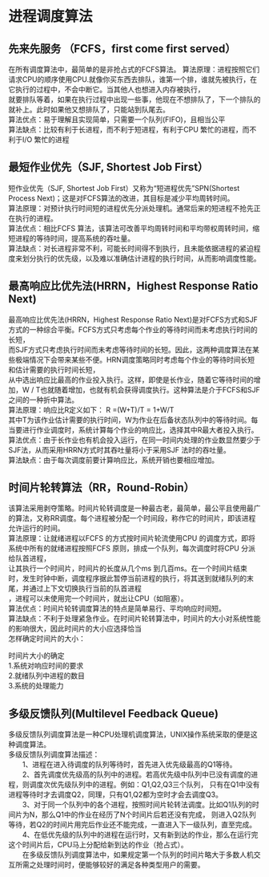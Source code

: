 # 进程调度算法

## 先来先服务 （FCFS，first come first served）

在所有调度算法中，最简单的是非抢占式的FCFS算法。
算法原理：进程按照它们请求CPU的顺序使用CPU.就像你买东西去排队，谁第一个排，谁就先被执行，在它执行的过程中，不会中断它。当其他人也想进入内存被执行，<br>
就要排队等着，如果在执行过程中出现一些事，他现在不想排队了，下一个排队的就补上。此时如果他又想排队了，只能站到队尾去。<br>
算法优点：易于理解且实现简单，只需要一个队列(FIFO)，且相当公平<br>
算法缺点：比较有利于长进程，而不利于短进程，有利于CPU 繁忙的进程，而不利于I/O 繁忙的进程<br>


## 最短作业优先（SJF, Shortest Job First）

短作业优先（SJF, Shortest Job First）又称为“短进程优先”SPN(Shortest Process Next)；这是对FCFS算法的改进，其目标是减少平均周转时间。<br>
算法原理：对预计执行时间短的进程优先分派处理机。通常后来的短进程不抢先正在执行的进程。<br>
算法优点：相比FCFS 算法，该算法可改善平均周转时间和平均带权周转时间，缩短进程的等待时间，提高系统的吞吐量。<br>
算法缺点：对长进程非常不利，可能长时间得不到执行，且未能依据进程的紧迫程度来划分执行的优先级，以及难以准确估计进程的执行时间，从而影响调度性能。<br>

## 最高响应比优先法(HRRN，Highest Response Ratio Next)

最高响应比优先法(HRRN，Highest Response Ratio Next)是对FCFS方式和SJF方式的一种综合平衡。FCFS方式只考虑每个作业的等待时间而未考虑执行时间的长短，<br>
而SJF方式只考虑执行时间而未考虑等待时间的长短。因此，这两种调度算法在某些极端情况下会带来某些不便。HRN调度策略同时考虑每个作业的等待时间长短和估计需要的执行时间长短，<br>
从中选出响应比最高的作业投入执行。这样，即使是长作业，随着它等待时间的增加，W / T也就随着增加，也就有机会获得调度执行。这种算法是介于FCFS和SJF之间的一种折中算法。<br>
算法原理：响应比R定义如下： R =(W+T)/T = 1+W/T<br>
其中T为该作业估计需要的执行时间，W为作业在后备状态队列中的等待时间。每当要进行作业调度时，系统计算每个作业的响应比，选择其中R最大者投入执行。<br>
算法优点：由于长作业也有机会投入运行，在同一时间内处理的作业数显然要少于SJF法，从而采用HRRN方式时其吞吐量将小于采用SJF 法时的吞吐量。<br>
算法缺点：由于每次调度前要计算响应比，系统开销也要相应增加。<br>

## 时间片轮转算法（RR，Round-Robin）
该算法采用剥夺策略。时间片轮转调度是一种最古老，最简单，最公平且使用最广的算法，又称RR调度。每个进程被分配一个时间段，称作它的时间片，即该进程允许运行的时间。<br>
算法原理：让就绪进程以FCFS 的方式按时间片轮流使用CPU 的调度方式，即将系统中所有的就绪进程按照FCFS 原则，排成一个队列，每次调度时将CPU 分派给队首进程，<br>
让其执行一个时间片，时间片的长度从几个ms 到几百ms。在一个时间片结束时，发生时钟中断，调度程序据此暂停当前进程的执行，将其送到就绪队列的末尾，并通过上下文切换执行当前的队首进程<br>
，进程可以未使用完一个时间片，就出让CPU（如阻塞）。<br>
算法优点：时间片轮转调度算法的特点是简单易行、平均响应时间短。<br>
算法缺点：不利于处理紧急作业。在时间片轮转算法中，时间片的大小对系统性能的影响很大，因此时间片的大小应选择恰当<br>
怎样确定时间片的大小：<br>

时间片大小的确定<br>
1.系统对响应时间的要求<br>
2.就绪队列中进程的数目<br>
3.系统的处理能力<br>

## 多级反馈队列(Multilevel Feedback Queue)
多级反馈队列调度算法是一种CPU处理机调度算法，UNIX操作系统采取的便是这种调度算法。<br>
多级反馈队列调度算法描述：<br>
　　1、进程在进入待调度的队列等待时，首先进入优先级最高的Q1等待。<br>
　　2、首先调度优先级高的队列中的进程。若高优先级中队列中已没有调度的进程，则调度次优先级队列中的进程。例如：Q1,Q2,Q3三个队列，
  只有在Q1中没有进程等待时才去调度Q2，同理，只有Q1,Q2都为空时才会去调度Q3。<br>
　　3、对于同一个队列中的各个进程，按照时间片轮转法调度。比如Q1队列的时间片为N，那么Q1中的作业在经历了N个时间片后若还没有完成，
  则进入Q2队列等待，若Q2的时间片用完后作业还不能完成，一直进入下一级队列，直至完成。<br>
　　4、在低优先级的队列中的进程在运行时，又有新到达的作业，那么在运行完这个时间片后，CPU马上分配给新到达的作业（抢占式）。<br>
　　在多级反馈队列调度算法中，如果规定第一个队列的时间片略大于多数人机交互所需之处理时间时，便能够较好的满足各种类型用户的需要。
